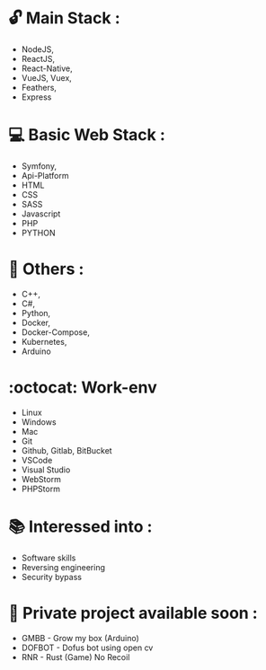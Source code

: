 # :unlock: Main Stack :

- NodeJS,
- ReactJS,
- React-Native,
- VueJS, Vuex,
- Feathers,
- Express

# :computer: Basic Web Stack : 

- Symfony,
- Api-Platform 
- HTML
- CSS
- SASS
- Javascript
- PHP
- PYTHON

# :school_satchel: Others : 

- C++,
- C#,
- Python,
- Docker,
- Docker-Compose,
- Kubernetes,
- Arduino

# :octocat: Work-env

- Linux
- Windows
- Mac
- Git
- Github, Gitlab, BitBucket
- VSCode
- Visual Studio
- WebStorm
- PHPStorm

# :books: Interessed into : 

- Software skills
- Reversing engineering
- Security bypass

# :calendar: Private project available soon : 

- GMBB - Grow my box (Arduino)
- DOFBOT - Dofus bot using open cv
- RNR - Rust (Game) No Recoil 
